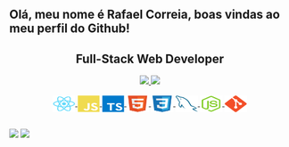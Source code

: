## Olá, meu nome é Rafael Correia, boas vindas ao meu perfil do Github!
<h2 align="center">Full-Stack Web Developer</h2>
<div align="center">
  <a href="https://github.com/rafaelccorreia">
  <img height="180em" src="https://github-readme-stats.vercel.app/api?username=rafaelccorreia&show_icons=true&theme=merko&include_all_commits=true&count_private=true"/>
  <img height="180em" src="https://github-readme-stats.vercel.app/api/top-langs/?username=rafaelccorreia&layout=compact&langs_count=8&theme=merko"/>
</div>
<div style="display: inline_block" align="center"><br>
  <img align="center" alt="Rafael-React" height="30" width="40" src="https://raw.githubusercontent.com/devicons/devicon/master/icons/react/react-original.svg">
  <img align="center" alt="Rafael-Js" height="30" width="40" src="https://raw.githubusercontent.com/devicons/devicon/master/icons/javascript/javascript-plain.svg">
  <img align="center" alt="Rafael-Ts" height="30" width="40" src="https://raw.githubusercontent.com/devicons/devicon/master/icons/typescript/typescript-plain.svg">
  <img align="center" alt="Rafael-HTML" height="30" width="40" src="https://raw.githubusercontent.com/devicons/devicon/master/icons/html5/html5-original.svg">
  <img align="center" alt="Rafael-CSS" height="30" width="40" src="https://raw.githubusercontent.com/devicons/devicon/master/icons/css3/css3-original.svg">
  <img align="center" alt="Rafael-MySQL" height="30" width="40" src="https://raw.githubusercontent.com/devicons/devicon/master/icons/mysql/mysql-original.svg">
  <img align="center" alt="Rafael-Node.JS" height="30" width="40" src="https://raw.githubusercontent.com/devicons/devicon/master/icons/nodejs/nodejs-original.svg">
  <img align="center" alt="Rafael-Git" height="30" width="40" src="https://raw.githubusercontent.com/devicons/devicon/master/icons/git/git-original.svg">
</div>
  
  ##
 
<div> 
  <a href = "mailto:rafaelccorreia@outlook.com"><img src="https://img.shields.io/badge/-Gmail-%23333?style=for-the-badge&logo=gmail&logoColor=white" target="_blank"></a>
  <a href="https://www.linkedin.com/in/rafaelccorreia" target="_blank"><img src="https://img.shields.io/badge/-LinkedIn-%230077B5?style=for-the-badge&logo=linkedin&logoColor=white" target="_blank"></a> 
</div>
